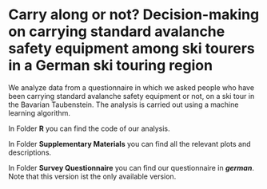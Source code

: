 # Carry along or not? Decision-making on carrying standard avalanche safety equipment among ski tourers in a German ski touring region
We analyze data from a questionnaire in which we asked people who have been carrying standard avalanche safety equipment or not, on a ski tour in the Bavarian Taubenstein. The analysis is carried out using a machine learning algorithm.

In Folder **R** you can find the code of our analysis.

In Folder **Supplementary Materials** you can find all the relevant plots and descriptions.

In Folder **Survey Questionnaire** you can find our questionnaire in ***german***. Note that this version ist the only available version.  
